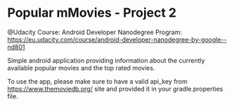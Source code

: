 # Popular mMovies - Project 2
@Udacity Course: Android Developer Nanodegree Program:
https://eu.udacity.com/course/android-developer-nanodegree-by-google--nd801

Simple android application providing information about the currently available popular movies and the top rated movies.

To use the app, please make sure to have a valid api_key from https://www.themoviedb.org/ site and provided it in your gradle.properties file.
